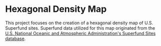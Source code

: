 # Hexagonal Density Map

This project focuses on the creation of a hexagonal density map of U.S. Superfund sites. Superfund data utilized for this map originated from the <a href="https://data.noaa.gov/dataset/dataset/superfund-sites">U.S. National Oceanic and Atmospheric Administration's Superfund Sites database</a>.
